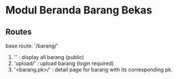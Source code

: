 # Modul Beranda Barang Bekas

## Routes

base route: '/barang/'

1. '' : display all barang (public)
2. 'upload/' : upload barang (login required)
3. '<barang.pk>/' : detail page for barang with its corresponding pk.
